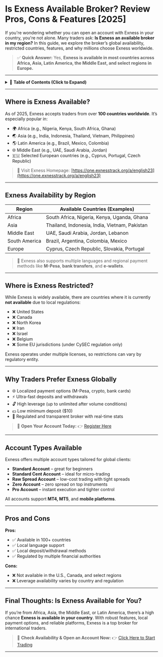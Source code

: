 # Is Exness Available Broker? Review Pros, Cons & Features \[2025]

If you're wondering whether you can open an account with Exness in your country, you're not alone. Many traders ask: **Is Exness an available broker in my region?** In this guide, we explore the broker’s global availability, restricted countries, features, and why millions choose Exness worldwide.

> ✅ **Quick Answer:** Yes, **Exness is available in most countries across Africa, Asia, Latin America, the Middle East, and select regions in Europe.**

---

<details>
<summary>📌 <strong>Table of Contents (Click to Expand)</strong></summary>

* [Where is Exness Available?](#where-is-exness-available)
* [Exness Availability by Region](#exness-availability-by-region)
* [Where is Exness Restricted?](#where-is-exness-restricted)
* [Why Traders Prefer Exness Globally](#why-traders-prefer-exness-globally)
* [Account Types Available](#account-types-available)
* [Pros and Cons](#pros-and-cons)
* [Final Thoughts: Is Exness Available for You?](#final-thoughts-is-exness-available-for-you)

</details>

---

## Where is Exness Available?

As of 2025, Exness accepts traders from over **100 countries worldwide**. It’s especially popular in:

* 🌍 Africa (e.g., Nigeria, Kenya, South Africa, Ghana)
* 🌏 Asia (e.g., India, Indonesia, Thailand, Vietnam, Philippines)
* 🌎 Latin America (e.g., Brazil, Mexico, Colombia)
* 🌐 Middle East (e.g., UAE, Saudi Arabia, Jordan)
* 🇪🇺 Selected European countries (e.g., Cyprus, Portugal, Czech Republic)

> 🔗 Visit Exness Homepage: [https://one.exnesstrack.org/a/english23](https://one.exnesstrack.org/a/english23)

---

## Exness Availability by Region

| Region        | Available Countries (Examples)                |
| ------------- | --------------------------------------------- |
| Africa        | South Africa, Nigeria, Kenya, Uganda, Ghana   |
| Asia          | Thailand, Indonesia, India, Vietnam, Pakistan |
| Middle East   | UAE, Saudi Arabia, Jordan, Lebanon            |
| South America | Brazil, Argentina, Colombia, Mexico           |
| Europe        | Cyprus, Czech Republic, Slovakia, Portugal    |

> 🧭 Exness also supports multiple languages and regional payment methods like **M-Pesa**, **bank transfers**, and **e-wallets**.

---

## Where is Exness Restricted?

While Exness is widely available, there are countries where it is currently **not available** due to local regulations:

* ❌ United States
* ❌ Canada
* ❌ North Korea
* ❌ Iran
* ❌ Israel
* ❌ Belgium
* ❌ Some EU jurisdictions (under CySEC regulation only)

Exness operates under multiple licenses, so restrictions can vary by regulatory entity.

---

## Why Traders Prefer Exness Globally

* 🌐 Localized payment options (M-Pesa, crypto, bank cards)
* ⚡ Ultra-fast deposits and withdrawals
* 🔓 High leverage (up to unlimited after volume conditions)
* 💵 Low minimum deposit (\$10)
* 🧾 Regulated and transparent broker with real-time stats

> 🎯 **Open Your Account Today:**
> 👉 [Register Here](https://one.exnesstrack.org/boarding/sign-up/a/english23)

---

## Account Types Available

Exness offers multiple account types tailored for global clients:

* **Standard Account** – great for beginners
* **Standard Cent Account** – ideal for micro-trading
* **Raw Spread Account** – low-cost trading with tight spreads
* **Zero Account** – zero spread on top instruments
* **Pro Account** – instant execution and tighter control

All accounts support **MT4, MT5**, and **mobile platforms**.

---

## Pros and Cons

**Pros:**

* ✅ Available in 100+ countries
* ✅ Local language support
* ✅ Local deposit/withdrawal methods
* ✅ Regulated by multiple financial authorities

**Cons:**

* ❌ Not available in the U.S., Canada, and select regions
* ❌ Leverage availability varies by country and regulation

---

## Final Thoughts: Is Exness Available for You?

If you’re from Africa, Asia, the Middle East, or Latin America, there’s a high chance **Exness is available in your country**. With robust features, local payment options, and reliable platforms, Exness is a top broker for international traders.

> 🚀 **Check Availability & Open an Account Now:**
> 👉 [Click Here to Start Trading](https://one.exnesstrack.org/boarding/sign-up/a/english23)

---
